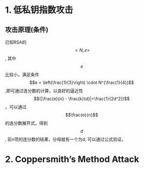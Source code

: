 # 1. 低私钥指数攻击

## 攻击原理(条件)

已知RSA的$$<N, e>$$, 其中 $$e$$ 比较小，满足条件$$e < \left(\frac{1}{3}\right) \cdot N^{\frac{1}{4}}$$,即可通过连分数的计算，以良好的逼近性$$(|\frac{e}{n} - \frac{k}{d}|<\frac{1}{2d^2})$$。可以通过$$\frac{e}{n}$$的连分数展开式，得到$$d$$, 前n项的连分数的结果，分母就有一个为d, 可以通过公式验证。

# 2. Coppersmith’s Method Attack

